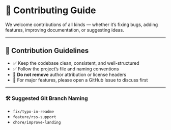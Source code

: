 
# 🤝 Contributing Guide

We welcome contributions of all kinds — whether it’s fixing bugs, adding features, improving documentation, or suggesting ideas.

---

## 📌 Contribution Guidelines

- ✅ Keep the codebase clean, consistent, and well-structured  
- ✅ Follow the project’s file and naming conventions  
- 🚫 **Do not remove** author attribution or license headers  
- 💬 For major features, please open a GitHub Issue to discuss first



---

### 🛠 Suggested Git Branch Naming

- `fix/typo-in-readme`
- `feature/rss-support`
- `chore/improve-landing`

